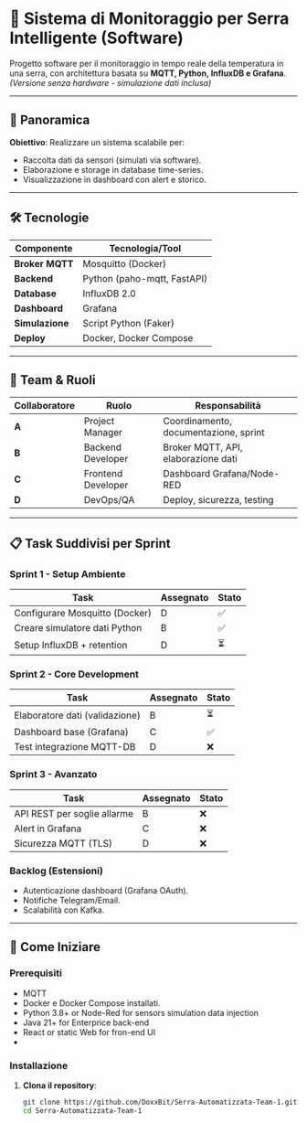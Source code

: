 # 🌿 Sistema di Monitoraggio per Serra Intelligente (Software)

Progetto software per il monitoraggio in tempo reale della temperatura in una serra, con architettura basata su **MQTT, Python, InfluxDB e Grafana**.  
*(Versione senza hardware - simulazione dati inclusa)*

---

## 📌 Panoramica
**Obiettivo**: Realizzare un sistema scalabile per:
- Raccolta dati da sensori (simulati via software).
- Elaborazione e storage in database time-series.
- Visualizzazione in dashboard con alert e storico.

---

## 🛠️ Tecnologie
| Componente       | Tecnologia/Tool          |
|------------------|--------------------------|
| **Broker MQTT**  | Mosquitto (Docker)       |
| **Backend**      | Python (paho-mqtt, FastAPI) |
| **Database**     | InfluxDB 2.0             |
| **Dashboard**    | Grafana                  |
| **Simulazione**  | Script Python (Faker)    |
| **Deploy**       | Docker, Docker Compose   |

---

## 👥 Team & Ruoli
| Collaboratore | Ruolo                | Responsabilità                            |
|---------------|----------------------|-------------------------------------------|
| **A**         | Project Manager      | Coordinamento, documentazione, sprint    |
| **B**         | Backend Developer    | Broker MQTT, API, elaborazione dati       |
| **C**         | Frontend Developer   | Dashboard Grafana/Node-RED                |
| **D**         | DevOps/QA            | Deploy, sicurezza, testing                |

---

## 📋 Task Suddivisi per Sprint

### **Sprint 1 - Setup Ambiente**
| Task                          | Assegnato | Stato |
|-------------------------------|-----------|-------|
| Configurare Mosquitto (Docker)| D         | ✅    |
| Creare simulatore dati Python | B         | ✅    |
| Setup InfluxDB + retention    | D         | ⏳    |

### **Sprint 2 - Core Development**
| Task                          | Assegnato | Stato |
|-------------------------------|-----------|-------|
| Elaboratore dati (validazione)| B         | ⏳    |
| Dashboard base (Grafana)      | C         | ✅    |
| Test integrazione MQTT-DB     | D         | ❌    |

### **Sprint 3 - Avanzato**
| Task                          | Assegnato | Stato |
|-------------------------------|-----------|-------|
| API REST per soglie allarme   | B         | ❌    |
| Alert in Grafana              | C         | ❌    |
| Sicurezza MQTT (TLS)          | D         | ❌    |

### **Backlog (Estensioni)**
- Autenticazione dashboard (Grafana OAuth).  
- Notifiche Telegram/Email.  
- Scalabilità con Kafka.  

---

## 🚀 Come Iniziare
### Prerequisiti
- MQTT
- Docker e Docker Compose installati.
- Python 3.8+ or Node-Red for sensors simulation data injection
- Java 21+ for Enterprice back-end
- React or static Web for fron-end UI
- 
### Installazione
1. **Clona il repository**:
   ```bash
   git clone https://github.com/DoxxBit/Serra-Automatizzata-Team-1.git
   cd Serra-Automatizzata-Team-1

